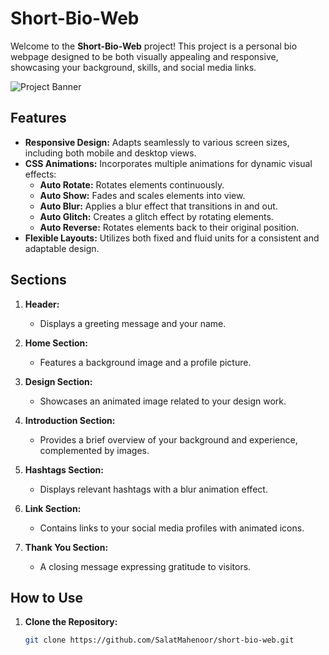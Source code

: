 # Short-Bio-Web

Welcome to the **Short-Bio-Web** project! This project is a personal bio webpage designed to be both visually appealing and responsive, showcasing your background, skills, and social media links.

![Project Banner](http://127.0.0.1:5500/profile.png) <!-- Replace this URL with your actual image URL -->

## Features

- **Responsive Design:** Adapts seamlessly to various screen sizes, including both mobile and desktop views.
- **CSS Animations:** Incorporates multiple animations for dynamic visual effects:
  - **Auto Rotate:** Rotates elements continuously.
  - **Auto Show:** Fades and scales elements into view.
  - **Auto Blur:** Applies a blur effect that transitions in and out.
  - **Auto Glitch:** Creates a glitch effect by rotating elements.
  - **Auto Reverse:** Rotates elements back to their original position.
- **Flexible Layouts:** Utilizes both fixed and fluid units for a consistent and adaptable design.

## Sections

1. **Header:**
   - Displays a greeting message and your name.
   
2. **Home Section:**
   - Features a background image and a profile picture.
   
3. **Design Section:**
   - Showcases an animated image related to your design work.
   
4. **Introduction Section:**
   - Provides a brief overview of your background and experience, complemented by images.
   
5. **Hashtags Section:**
   - Displays relevant hashtags with a blur animation effect.
   
6. **Link Section:**
   - Contains links to your social media profiles with animated icons.
   
7. **Thank You Section:**
   - A closing message expressing gratitude to visitors.

## How to Use

1. **Clone the Repository:**
   ```bash
   git clone https://github.com/SalatMahenoor/short-bio-web.git
